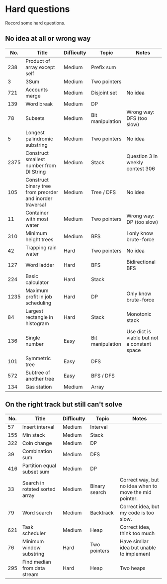 # Hard questions

Record some hard questions.

## No idea at all or wrong way

| No.  | Title                                                     | Difficulty | Topic            | Notes                                       |
|------|-----------------------------------------------------------|------------|------------------|---------------------------------------------|
| 238  | Product of array except self                              | Medium     | Prefix sum       |                                             |
| 3    | 3Sum                                                      | Medium     | Two pointers     |                                             |
| 721  | Accounts merge                                            | Medium     | Disjoint set     | No idea                                     |
| 139  | Word break                                                | Medium     | DP               |                                             |
| 78   | Subsets                                                   | Medium     | Bit manipulation | Wrong way: DFS (too slow)                   |
| 5    | Longest palindromic substring                             | Medium     | Two pointers     | No idea                                     |
| 2375 | Construct smallest number from DI String                  | Medium     | Stack            | Question 3 in weekly contest 306            |
| 105  | Construct binary tree from preorder and inorder traversal | Medium     | Tree / DFS       | No idea                                     |
| 11   | Container with most water                                 | Medium     | Two pointers     | Wrong way: DP (too slow)                    |
| 310  | Minimum height trees                                      | Medium     | BFS              | I only know brute-force                     |
| 42   | Trapping rain water                                       | Hard       | Two pointers     | No idea                                     |
| 127  | Word ladder                                               | Hard       | BFS              | Bidirectional BFS                           |
| 224  | Basic calculator                                          | Hard       | Stack            |                                             |
| 1235 | Maximum profit in job scheduling                          | Hard       | DP               | Only know brute-force                       |
| 84   | Largest rectangle in histogram                            | Hard       | Stack            | Monotonic stack                             |
| 136  | Single number                                             | Easy       | Bit manipulation | Use dict is viable but not a constant space |
| 101  | Symmetric tree                                            | Easy       | DFS              |                                             |
| 572  | Subtree of another tree                                   | Easy       | BFS / DFS        |                                             |
| 134  | Gas station                                               | Medium     | Array            |                                             |

## On the right track but still can't solve

| No. | Title                          | Difficulty | Topic         | Notes                                                  |
|-----|--------------------------------|------------|---------------|--------------------------------------------------------|
| 57  | Insert interval                | Medium     | Interval      |                                                        |
| 155 | Min stack                      | Medium     | Stack         |                                                        |
| 322 | Coin change                    | Medium     | DP            |                                                        |
| 39  | Combination sum                | Medium     | DFS           |                                                        |
| 416 | Partition equal subset sum     | Medium     | DP            |                                                        |
| 33  | Search in rotated sorted array | Medium     | Binary search | Correct way, but no idea when to move the mid pointer. |
| 79  | Word search                    | Medium     | Backtrack     | Correct idea, but my code is too slow.                 |
| 621 | Task scheduler                 | Medium     | Heap          | Correct idea, think too much                           |
| 76  | Minimum window substring       | Hard       | Two pointers  | Have similar idea but unable to implement              |
| 295 | Find median from data stream   | Hard       | Heap          | Two heaps                                              |

